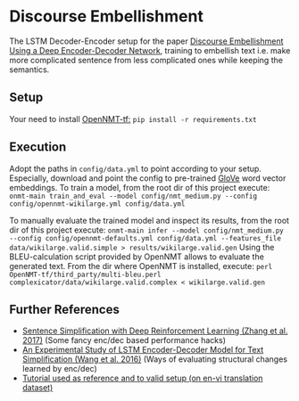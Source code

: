 # Discourse Embellishment
The LSTM Decoder-Encoder setup for the paper [Discourse Embellishment Using a Deep Encoder-Decoder Network](https://arxiv.org/abs/1810.08076), training to embellish text i.e. make more complicated sentence from less complicated ones while keeping the semantics.

## Setup
Your need to install [OpenNMT-tf:](https://github.com/OpenNMT/OpenNMT-tf) 
`pip install -r requirements.txt`

## Execution
Adopt the paths in `config/data.yml` to point according to your setup.
Especially, download and point the config to pre-trained [GloVe](https://nlp.stanford.edu/projects/glove/) word vector embeddings.
To train a model, from the root dir of this project execute:
`onmt-main train_and_eval --model config/nmt_medium.py --config config/opennmt-wikilarge.yml config/data.yml`

To manually evaluate the trained model and inspect its results, from the root dir of this project execute:
`onmt-main infer --model config/nmt_medium.py --config config/opennmt-defaults.yml config/data.yml --features_file data/wikilarge.valid.simple > results/wikilarge.valid.gen`
Using the BLEU-calculation script provided by OpenNMT allows to evaluate the generated text. From the dir where OpenNMT is installed, execute: `perl OpenNMT-tf/third_party/multi-bleu.perl complexicator/data/wikilarge.valid.complex < wikilarge.valid.gen`

## Further References
* [Sentence Simplification with Deep Reinforcement Learning (Zhang et al. 2017)](http://aclweb.org/anthology/D/D17/D17-1062.pdf) (Some fancy enc/dec based performance hacks)
* [An Experimental Study of LSTM Encoder-Decoder Model for Text Simplification (Wang et al. 2016)](https://arxiv.org/pdf/1609.03663.pdf) (Ways of evaluating structural changes learned by enc/dec)
* [Tutorial used as reference and to valid setup (on en-vi translation dataset)](https://github.com/tensorflow/nmt)
